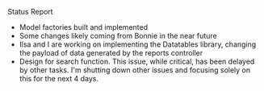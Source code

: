 Status Report

- Model factories built and implemented
- Some changes likely coming from Bonnie in the near future
- Ilsa and I are working on implementing the Datatables library, changing the payload of data generated by the reports controller
- Design for search function. This issue, while critical, has been delayed by other tasks. I'm shutting down other issues and focusing solely on this for the next 4 days.

